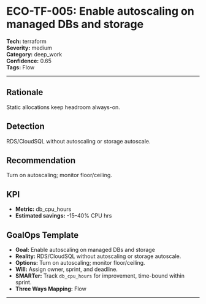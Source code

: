 # ECO-TF-005: Enable autoscaling on managed DBs and storage

**Tech:** terraform  
**Severity:** medium  
**Category:** deep_work  
**Confidence:** 0.65  
**Tags:** Flow

---

## Rationale
Static allocations keep headroom always-on.

## Detection
RDS/CloudSQL without autoscaling or storage autoscale.

## Recommendation
Turn on autoscaling; monitor floor/ceiling.

## KPI
- **Metric:** db_cpu_hours  
- **Estimated savings:** -15–40% CPU hrs

## GoalOps Template
- **Goal:** Enable autoscaling on managed DBs and storage  
- **Reality:** RDS/CloudSQL without autoscaling or storage autoscale.  
- **Options:** Turn on autoscaling; monitor floor/ceiling.  
- **Will:** Assign owner, sprint, and deadline.  
- **SMARTer:** Track `db_cpu_hours` for improvement, time-bound within sprint.  
- **Three Ways Mapping:** Flow

---

